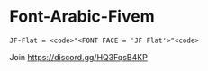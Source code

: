 # Font-Arabic-Fivem
`JF-Flat = <code>"<FONT FACE = 'JF Flat'>"<code>`

Join https://discord.gg/HQ3FqsB4KP
